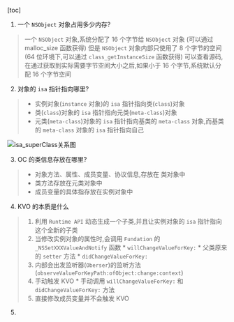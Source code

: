 [toc]

1. 一个 `NSObject` 对象占用多少内存?

> 一个 `NSObject` 对象,系统分配了 16 个字节给 `NSObject` 对象 (可以通过 malloc_size 函数获得)
> 但是 `NSObject` 对象内部只使用了 8 个字节的空间(64 位环境下,可以通过 `class_getInstanceSize` 函数获得)
> 可以查看源码,在通过获取到实际需要字节空间大小之后,如果小于 16 个字节,系统默认分配 16 个字节空间

2. 对象的 `isa` 指针指向哪里?

> * 实例对象(`instance` 对象)的 `isa` 指针指向类(`class`)对象
> * 类(`class`)对象的 `isa` 指针指向元类(`meta-class`)对象
> * 元类(`meta-class`)对象的 `isa` 指针指向基类的 `meta-class` 对象,而基类的 `meta-class` 对象的 `isa` 指针指向自己

![isa_superClass关系图](https://raw.githubusercontent.com/guoguangtao/VSCodePicGoImages/master/isa_superClass%E5%85%B3%E7%B3%BB%E5%9B%BE.png)

3. OC 的类信息存放在哪里?

> * 对象方法、属性、成员变量、协议信息,存放在 类对象中
> * 类方法存放在元类对象中
> * 成员变量的具体指存放在实例对象中

4. KVO 的本质是什么

> 1. 利用 `Runtime API` 动态生成一个子类,并且让实例对象的 `isa` 指针指向这个全新的子类
> 2. 当修改实例对象的属性时,会调用 `Fundation` 的 `_NSSetXXXValueAndNotify` 函数
    * `willChangeValueForKey:`
    * 父类原来的 `setter` 方法
    * `didChangeValueForKey:`
> 3. 内部会出发监听器(`Oberser`)的监听方法 (`observeValueForKeyPath:ofObject:change:context`)
> 4. 手动触发 KVO 
    * 手动调用 `willChangeValueForKey:` 和 `didChangeValueForKey:` 方法
> 5. 直接修改成员变量并不会触发 KVO 

5.